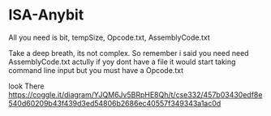 # ISA-Anybit
All you need is bit, tempSize, Opcode.txt, AssemblyCode.txt

Take a deep breath, its not complex.
So remember i said you need need AssemblyCode.txt actully if yoy dont have a file it would start taking command line input but you must have a Opcode.txt

look There
https://coggle.it/diagram/YJQM6Jv5BRpHE8Qh/t/cse332/457b03430edf8e540d60209b43f439d3ed54806b2686ec40557f349343a1ac0d
